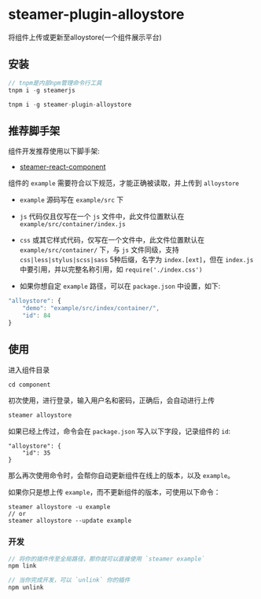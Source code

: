 # steamer-plugin-alloystore

将组件上传或更新至alloystore(一个组件展示平台)


## 安装

```javascript
// tnpm是内部npm管理命令行工具
tnpm i -g steamerjs

tnpm i -g steamer-plugin-alloystore
```


## 推荐脚手架

组件开发推荐使用以下脚手架:
* [steamer-react-component](https://github.com/SteamerTeam/steamer-react-component)

组件的 `example` 需要符合以下规范，才能正确被读取，并上传到 `alloystore`

* `example` 源码写在 `example/src` 下

* `js` 代码仅且仅写在一个 `js` 文件中，此文件位置默认在 `example/src/container/index.js`

* `css` 或其它样式代码，仅写在一个文件中，此文件位置默认在 `example/src/container/` 下，与 `js` 文件同级，支持 `css|less|stylus|scss|sass` 5种后缀，名字为 `index.[ext]`，但在 `index.js` 中要引用，并以完整名称引用，如 `require('./index.css')`

* 如果你想自定 `example` 路径，可以在 `package.json` 中设置，如下:

```javascript
"alloystore": {
    "demo": "example/src/index/container/",
    "id": 84
}
```


## 使用

进入组件目录

```javascript
cd component
```

初次使用，进行登录，输入用户名和密码，正确后，会自动进行上传

```javascript
steamer alloystore
```

如果已经上传过，命令会在 `package.json` 写入以下字段，记录组件的 `id`:

```
"alloystore": {
	"id": 35
}
```

那么再次使用命令时，会帮你自动更新组件在线上的版本，以及 `example`。

如果你只是想上传 `example`，而不更新组件的版本，可使用以下命令：

```
steamer alloystore -u example
// or
steamer alloystore --update example
```


### 开发

```javascript
// 将你的插件传至全局路径，那你就可以直接使用 `steamer example`
npm link

// 当你完成开发，可以 `unlink` 你的插件
npm unlink

```
